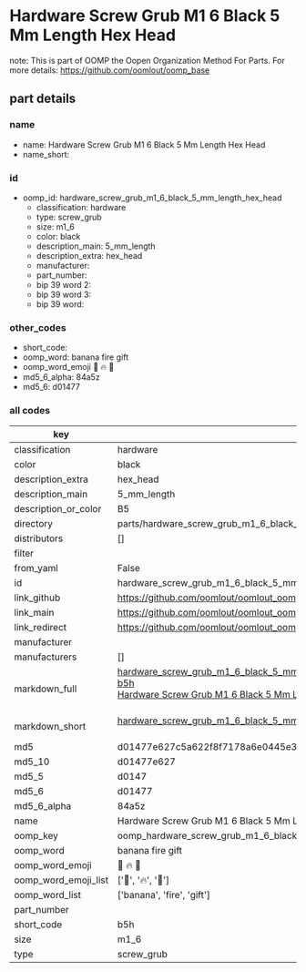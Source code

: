 # Hardware Screw Grub M1 6 Black 5 Mm Length Hex Head  

note: This is part of OOMP the Oopen Organization Method For Parts. For more details: https://github.com/oomlout/oomp_base

##  part details
  







### name
* name: Hardware Screw Grub M1 6 Black 5 Mm Length Hex Head
* name_short: 
### id
* oomp_id: hardware_screw_grub_m1_6_black_5_mm_length_hex_head
  * classification: hardware
  * type: screw_grub
  * size: m1_6
  * color: black
  * description_main: 5_mm_length
  * description_extra: hex_head
  * manufacturer: 
  * part_number: 
  * bip 39 word 2: 
  * bip 39 word 3: 
  * bip 39 word: 

### other_codes
* short_code: 
* oomp_word: banana fire gift
* oomp_word_emoji :banana: :fire: :gift:
* md5_6_alpha: 84a5z
* md5_6: d01477









### all codes 
| key | value |  
| --- | --- |  
| classification | hardware |  
| color | black |  
| description_extra | hex_head |  
| description_main | 5_mm_length |  
| description_or_color | B5 |  
| directory | parts/hardware_screw_grub_m1_6_black_5_mm_length_hex_head |  
| distributors | [] |  
| filter |  |  
| from_yaml | False |  
| id | hardware_screw_grub_m1_6_black_5_mm_length_hex_head |  
| link_github | https://github.com/oomlout/oomlout_oomp_version_1_messy/tree/main/parts/hardware_screw_grub_m1_6_black_5_mm_length_hex_head |  
| link_main | https://github.com/oomlout/oomlout_oomp_version_1_messy/tree/main/parts/hardware_screw_grub_m1_6_black_5_mm_length_hex_head |  
| link_redirect | https://github.com/oomlout/oomlout_oomp_version_1_messy/tree/main/parts/hardware_screw_grub_m1_6_black_5_mm_length_hex_head |  
| manufacturer |  |  
| manufacturers | [] |  
| markdown_full | [hardware_screw_grub_m1_6_black_5_mm_length_hex_head](none)<br>[b5h](none)<br>[Hardware Screw Grub M1 6 Black 5 Mm Length Hex Head](none)<br><br> |  
| markdown_short | [hardware_screw_grub_m1_6_black_5_mm_length_hex_head](none)<br><br> |  
| md5 | d01477e627c5a622f8f7178a6e0445e3 |  
| md5_10 | d01477e627 |  
| md5_5 | d0147 |  
| md5_6 | d01477 |  
| md5_6_alpha | 84a5z |  
| name | Hardware Screw Grub M1 6 Black 5 Mm Length Hex Head |  
| oomp_key | oomp_hardware_screw_grub_m1_6_black_5_mm_length_hex_head |  
| oomp_word | banana fire gift |  
| oomp_word_emoji | :banana: :fire: :gift: |  
| oomp_word_emoji_list | [':banana:', ':fire:', ':gift:'] |  
| oomp_word_list | ['banana', 'fire', 'gift'] |  
| part_number |  |  
| short_code | b5h |  
| size | m1_6 |  
| type | screw_grub |  
